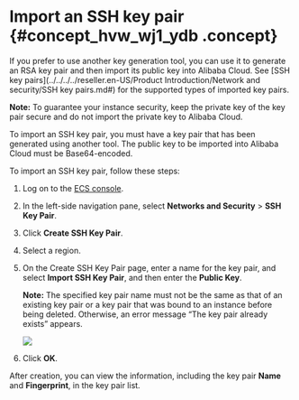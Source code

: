 # Import an SSH key pair {#concept_hvw_wj1_ydb .concept}

If you prefer to use another key generation tool, you can use it to generate an RSA key pair and then import its public key into Alibaba Cloud. See [SSH key pairs](../../../../reseller.en-US/Product Introduction/Network and security/SSH key pairs.md#) for the supported types of imported key pairs.

**Note:** To guarantee your instance security, keep the private key of the key pair secure and do not import the private key to Alibaba Cloud.

To import an SSH key pair, you must have a key pair that has been generated using another tool. The public key to be imported into Alibaba Cloud must be Base64-encoded.

To import an SSH key pair, follow these steps:

1.  Log on to the [ECS console](https://partners-intl.console.aliyun.com/#/ecs).
2.  In the left-side navigation pane, select **Networks and Security** \> **SSH Key Pair**.
3.  Click **Create SSH Key Pair**.
4.  Select a region.
5.  On the Create SSH Key Pair page, enter a name for the key pair, and select **Import SSH Key Pair**, and then enter the **Public Key**.

    **Note:** The specified key pair name must not be the same as that of an existing key pair or a key pair that was bound to an instance before being deleted. Otherwise, an error message “The key pair already exists” appears.

    ![](images/33173_en-US.jpg)

6.  Click **OK**.

After creation, you can view the information, including the key pair **Name** and **Fingerprint**, in the key pair list.

